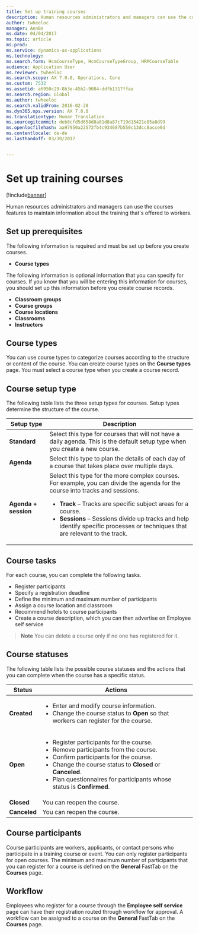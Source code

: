 ```yaml
---
title: Set up training courses
description: Human resources administrators and managers can use the courses features to maintain information about the training that&quot;s offered to workers.
author: twheeloc
manager: AnnBe
ms.date: 04/04/2017
ms.topic: article
ms.prod: 
ms.service: dynamics-ax-applications
ms.technology: 
ms.search.form: HcmCourseType, HcmCourseTypeGroup, HRMCourseTable
audience: Application User
ms.reviewer: twheeloc
ms.search.scope: AX 7.0.0, Operations, Core
ms.custom: 7532
ms.assetid: a6950c29-8b3e-45b2-9084-ddfb1317ffaa
ms.search.region: Global
ms.author: twheeloc
ms.search.validFrom: 2016-02-28
ms.dyn365.ops.version: AX 7.0.0
ms.translationtype: Human Translation
ms.sourcegitcommit: deb8cfd5d658d8a81d8a87c719d15421e85a8d99
ms.openlocfilehash: aa97950a22572fb4c934687b550c13dcc8acce0d
ms.contentlocale: de-de
ms.lasthandoff: 03/30/2017


---
```


# <a name="set-up-training-courses"></a>Set up training courses

[!include[banner](includes/banner.md)]


Human resources administrators and managers can use the courses features to maintain information about the training that's offered to workers.

 <a name="set-up-prerequisites"></a>Set up prerequisites
---------------------

The following information is required and must be set up before you create courses.
-   **Course types**

The following information is optional information that you can specify for courses. If you know that you will be entering this information for courses, you should set up this information before you create course records.
-   **Classroom groups**
-   **Course groups**
-   **Course locations**
-   **Classrooms**
-   **Instructors**

## <a name="course-types"></a>Course types
You can use course types to categorize courses according to the structure or content of the course. You can create course types on the **Course types** page. You must select a course type when you create a course record.

## <a name="course-setup-type"></a>Course setup type
The following table lists the three setup types for courses. Setup types determine the structure of the course.

<table>
<thead>
<tr class="header">
<th>Setup type</th>
<th>Description</th>
</tr>
</thead>
<tbody>
<tr class="odd">
<td><strong>Standard</strong></td>
<td>Select this type for courses that will not have a daily agenda. This is the default setup type when you create a new course.</td>
</tr>
<tr class="even">
<td><strong>Agenda</strong></td>
<td>Select this type to plan the details of each day of a course that takes place over multiple days.</td>
</tr>
<tr class="odd">
<td><strong>Agenda + session</strong></td>
<td>Select this type for the more complex courses. For example, you can divide the agenda for the course into tracks and sessions.
<ul>
<li><strong>Track</strong> – Tracks are specific subject areas for a course.</li>
<li><strong>Sessions</strong> – Sessions divide up tracks and help identify specific processes or techniques that are relevant to the track.</li>
</ul></td>
</tr>
</tbody>
</table>

## <a name="course-tasks"></a>Course tasks
For each course, you can complete the following tasks.
-   Register participants
-   Specify a registration deadline
-   Define the minimum and maximum number of participants
-   Assign a course location and classroom
-   Recommend hotels to course participants
-   Create a course description, which you can then advertise on Employee self service

  >**Note** You can delete a course only if no one has registered for it. 
    
## <a name="course-statuses"></a>Course statuses
The following table lists the possible course statuses and the actions that you can complete when the course has a specific status.

<table>
<thead>
<tr class="header">
<th>Status</th>
<th>Actions</th>
</tr>
</thead>
<tbody>
<tr class="odd">
<td><strong>Created</strong></td>
<td><ul>
<li>Enter and modify course information.</li>
<li>Change the course status to <strong>Open</strong> so that workers can register for the course.</li>
</ul></td>
</tr>
<tr class="even">
<td><strong>Open</strong></td>
<td><ul>
<li>Register participants for the course.</li>
<li>Remove participants from the course.</li>
<li>Confirm participants for the course.</li>
<li>Change the course status to <strong>Closed</strong> or <strong>Canceled</strong>.</li>
<li>Plan questionnaires for participants whose status is <strong>Confirmed</strong>.</li>
</ul></td>
</tr>
<tr class="odd">
<td><strong>Closed</strong></td>
<td>You can reopen the course.</td>
</tr>
<tr class="even">
<td><strong>Canceled</strong></td>
<td>You can reopen the course.</td>
</tr>
</tbody>
</table>

## <a name="course-participants"></a>Course participants
Course participants are workers, applicants, or contact persons who participate in a training course or event. You can only register participants for open courses. The minimum and maximum number of participants that you can register for a course is defined on the **General** FastTab on the **Courses** page.

<a name="workflow"></a>Workflow
--------

Employees who register for a course through the **Employee self service** page can have their registration routed through workflow for approval.  A workflow can be assigned to a course on the **General** FastTab on the **Courses** page.






